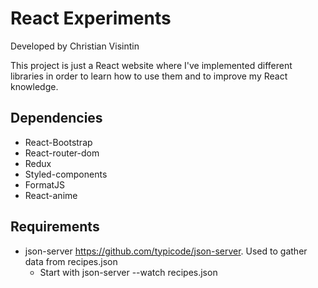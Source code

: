 # React Experiments

Developed by Christian Visintin

This project is just a React website where I've implemented different libraries in order to learn how to use them and to improve my React knowledge.

## Dependencies

- React-Bootstrap
- React-router-dom
- Redux
- Styled-components
- FormatJS
- React-anime

## Requirements

- json-server <https://github.com/typicode/json-server>. Used to gather data from recipes.json
  - Start with json-server --watch recipes.json
